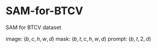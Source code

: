 # SAM-for-BTCV

SAM for BTCV dataset

image: $(b,c,h,w,d)$
mask: $(b,t,c,h,w,d)$
prompt: $(b,t,2,d)$
